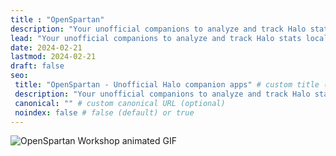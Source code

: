 ```yaml
---
title : "OpenSpartan"
description: "Your unofficial companions to analyze and track Halo stats locally."
lead: "Your unofficial companions to analyze and track Halo stats locally."
date: 2024-02-21
lastmod: 2024-02-21
draft: false
seo:
 title: "OpenSpartan - Unofficial Halo companion apps" # custom title (optional)
 description: "Your unofficial companions to analyze and track Halo stats locally." # custom description (recommended)
 canonical: "" # custom canonical URL (optional)
 noindex: false # false (default) or true
---
```


![OpenSpartan Workshop animated GIF](images/landing-header.gif)
